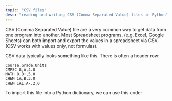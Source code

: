 ```yaml
---
topic: "CSV files"
desc: "reading and writing CSV (Comma Separated Value) files in Python"
---
```


CSV (Comma Separated Value) file are a very common way to get data from one program into another.   Most Spreadsheet programs,
(e.g. Excel, Google Sheets) 
can both import and export the values in a spreadsheet via CSV.  (CSV works with values only, not formulas).

CSV data typically looks something like this.  There is often a header row:

```
Course,Grade,Units
CMPSC 8,A,4.0
MATH 8,B+,5.0
CHEM 1A,B,3.0
CHEM 1AL,A-,2.0
```

To import this file into a Python dictionary, we can use this code:
